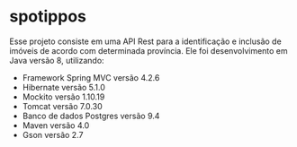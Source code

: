 # spotippos
Esse projeto consiste em uma API Rest para a identificação e inclusão de imóveis de acordo com determinada província.
Ele foi desenvolvimento em Java versão 8, utilizando:
- Framework Spring MVC versão 4.2.6
- Hibernate versão 5.1.0
- Mockito versão 1.10.19
- Tomcat versão 7.0.30
- Banco de dados Postgres versão 9.4
- Maven versão 4.0
- Gson versão 2.7



